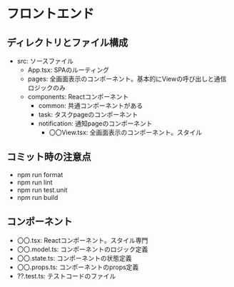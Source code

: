 # フロントエンド

## ディレクトリとファイル構成

- src: ソースファイル
    - App.tsx: SPAのルーティング
    - pages: 全画面表示のコンポーネント。基本的にViewの呼び出しと通信ロジックのみ
    - components: Reactコンポーネント
        - common: 共通コンポーネントがある
        - task: タスクpageのコンポーネント
        - notification: 通知pageのコンポーネント
            - 〇〇View.tsx: 全画面表示のコンポーネント。スタイル

## コミット時の注意点

- npm run format
- npm run lint
- npm run test.unit
- npm run build

## コンポーネント

- 〇〇.tsx: Reactコンポーネント。スタイル専門
- 〇〇.model.ts: コンポーネントのロジック定義
- 〇〇.state.ts: コンポーネントの状態定義
- 〇〇.props.ts: コンポーネントのprops定義
- ??.test.ts: テストコードのファイル